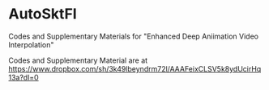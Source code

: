 # AutoSktFI

  Codes and Supplementary Materials for "Enhanced Deep Aniimation Video Interpolation"

Codes and Supplementary Material are at https://www.dropbox.com/sh/3k49lbeyndrm72l/AAAFeixCLSV5k8ydUcirHq13a?dl=0
